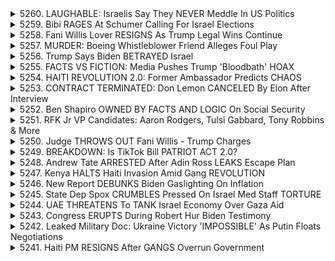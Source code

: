 <details>
<summary>5260. LAUGHABLE: Israelis Say They NEVER Meddle In US Politics</summary><br>

<a href="https://www.youtube.com/watch?v=y_49YWH0iGQ" target="_blank">
    <img src="https://img.youtube.com/vi/y_49YWH0iGQ/maxresdefault.jpg" 
        alt="[Youtube]" width="200">
</a>

# LAUGHABLE: Israelis Say They NEVER Meddle In US Politics


</details>

<details>
<summary>5259. Bibi RAGES At Schumer Calling For Israel Elections</summary><br>

<a href="https://www.youtube.com/watch?v=mFBiVDUO93Y" target="_blank">
    <img src="https://img.youtube.com/vi/mFBiVDUO93Y/maxresdefault.jpg" 
        alt="[Youtube]" width="200">
</a>

# Bibi RAGES At Schumer Calling For Israel Elections


</details>

<details>
<summary>5258. Fani Willis Lover RESIGNS As Trump Legal Wins Continue</summary><br>

<a href="https://www.youtube.com/watch?v=OHak1kIg2Ck" target="_blank">
    <img src="https://img.youtube.com/vi/OHak1kIg2Ck/maxresdefault.jpg" 
        alt="[Youtube]" width="200">
</a>

# Fani Willis Lover RESIGNS As Trump Legal Wins Continue


</details>

<details>
<summary>5257. MURDER: Boeing Whistleblower Friend Alleges Foul Play</summary><br>

<a href="https://www.youtube.com/watch?v=b4y3Uw1zfhI" target="_blank">
    <img src="https://img.youtube.com/vi/b4y3Uw1zfhI/maxresdefault.jpg" 
        alt="[Youtube]" width="200">
</a>

# MURDER: Boeing Whistleblower Friend Alleges Foul Play


</details>

<details>
<summary>5256. Trump Says Biden BETRAYED Israel</summary><br>

<a href="https://www.youtube.com/watch?v=2MQYdc-ShlU" target="_blank">
    <img src="https://img.youtube.com/vi/2MQYdc-ShlU/maxresdefault.jpg" 
        alt="[Youtube]" width="200">
</a>

# Trump Says Biden BETRAYED Israel


</details>

<details>
<summary>5255. FACTS VS FICTION: Media Pushes Trump 'Bloodbath' HOAX</summary><br>

<a href="https://www.youtube.com/watch?v=ZBuqkrpv5mU" target="_blank">
    <img src="https://img.youtube.com/vi/ZBuqkrpv5mU/maxresdefault.jpg" 
        alt="[Youtube]" width="200">
</a>

# FACTS VS FICTION: Media Pushes Trump 'Bloodbath' HOAX


</details>

<details>
<summary>5254. HAITI REVOLUTION 2.0: Former Ambassador Predicts CHAOS</summary><br>

<a href="https://www.youtube.com/watch?v=LmwK1l_36Kk" target="_blank">
    <img src="https://img.youtube.com/vi/LmwK1l_36Kk/maxresdefault.jpg" 
        alt="[Youtube]" width="200">
</a>

# HAITI REVOLUTION 2.0: Former Ambassador Predicts CHAOS


</details>

<details>
<summary>5253. CONTRACT TERMINATED: Don Lemon CANCELED By Elon After Interview</summary><br>

<a href="https://www.youtube.com/watch?v=p_T6oLVUOp4" target="_blank">
    <img src="https://img.youtube.com/vi/p_T6oLVUOp4/maxresdefault.jpg" 
        alt="[Youtube]" width="200">
</a>

# CONTRACT TERMINATED: Don Lemon CANCELED By Elon After Interview


</details>

<details>
<summary>5252. Ben Shapiro OWNED BY FACTS AND LOGIC On Social Security</summary><br>

<a href="https://www.youtube.com/watch?v=NY_x3-7rZCY" target="_blank">
    <img src="https://img.youtube.com/vi/NY_x3-7rZCY/maxresdefault.jpg" 
        alt="[Youtube]" width="200">
</a>

# Ben Shapiro OWNED BY FACTS AND LOGIC On Social Security


</details>

<details>
<summary>5251. RFK Jr VP Candidates: Aaron Rodgers, Tulsi Gabbard, Tony Robbins & More</summary><br>

<a href="https://www.youtube.com/watch?v=PmfC6S0hkeQ" target="_blank">
    <img src="https://img.youtube.com/vi/PmfC6S0hkeQ/maxresdefault.jpg" 
        alt="[Youtube]" width="200">
</a>

# RFK Jr VP Candidates: Aaron Rodgers, Tulsi Gabbard, Tony Robbins & More


</details>

<details>
<summary>5250. Judge THROWS OUT Fani Willis - Trump Charges</summary><br>

<a href="https://www.youtube.com/watch?v=SXMesRJvmV0" target="_blank">
    <img src="https://img.youtube.com/vi/SXMesRJvmV0/maxresdefault.jpg" 
        alt="[Youtube]" width="200">
</a>

# Judge THROWS OUT Fani Willis - Trump Charges


</details>

<details>
<summary>5249. BREAKDOWN: Is TikTok Bill PATRIOT ACT 2.0?</summary><br>

<a href="https://www.youtube.com/watch?v=_q_n0YDHb0g" target="_blank">
    <img src="https://img.youtube.com/vi/_q_n0YDHb0g/maxresdefault.jpg" 
        alt="[Youtube]" width="200">
</a>

# BREAKDOWN: Is TikTok Bill PATRIOT ACT 2.0?


</details>

<details>
<summary>5248. Andrew Tate ARRESTED After Adin Ross LEAKS Escape Plan</summary><br>

<a href="https://www.youtube.com/watch?v=D6n5VE9GlmM" target="_blank">
    <img src="https://img.youtube.com/vi/D6n5VE9GlmM/maxresdefault.jpg" 
        alt="[Youtube]" width="200">
</a>

# Andrew Tate ARRESTED After Adin Ross LEAKS Escape Plan


</details>

<details>
<summary>5247. Kenya HALTS Haiti Invasion Amid Gang REVOLUTION</summary><br>

<a href="https://www.youtube.com/watch?v=VNnXnX6TikY" target="_blank">
    <img src="https://img.youtube.com/vi/VNnXnX6TikY/maxresdefault.jpg" 
        alt="[Youtube]" width="200">
</a>

# Kenya HALTS Haiti Invasion Amid Gang REVOLUTION


</details>

<details>
<summary>5246. New Report DEBUNKS Biden Gaslighting On Inflation</summary><br>

<a href="https://www.youtube.com/watch?v=wfgi4zTglmY" target="_blank">
    <img src="https://img.youtube.com/vi/wfgi4zTglmY/maxresdefault.jpg" 
        alt="[Youtube]" width="200">
</a>

# New Report DEBUNKS Biden Gaslighting On Inflation


</details>

<details>
<summary>5245. State Dep Spox CRUMBLES Pressed On Israel Med Staff TORTURE</summary><br>

<a href="https://www.youtube.com/watch?v=p7WQh1890To" target="_blank">
    <img src="https://img.youtube.com/vi/p7WQh1890To/maxresdefault.jpg" 
        alt="[Youtube]" width="200">
</a>

# State Dep Spox CRUMBLES Pressed On Israel Med Staff TORTURE


</details>

<details>
<summary>5244. UAE THREATENS To TANK Israel Economy Over Gaza Aid</summary><br>

<a href="https://www.youtube.com/watch?v=_ykj6o7o1Xo" target="_blank">
    <img src="https://img.youtube.com/vi/_ykj6o7o1Xo/maxresdefault.jpg" 
        alt="[Youtube]" width="200">
</a>

# UAE THREATENS To TANK Israel Economy Over Gaza Aid


</details>

<details>
<summary>5243. Congress ERUPTS During Robert Hur Biden Testimony</summary><br>

<a href="https://www.youtube.com/watch?v=lNLuGzMNdlo" target="_blank">
    <img src="https://img.youtube.com/vi/lNLuGzMNdlo/maxresdefault.jpg" 
        alt="[Youtube]" width="200">
</a>

# Congress ERUPTS During Robert Hur Biden Testimony


</details>

<details>
<summary>5242. Leaked Military Doc: Ukraine Victory 'IMPOSSIBLE' As Putin Floats Negotiations</summary><br>

<a href="https://www.youtube.com/watch?v=iUHlp_S8-7M" target="_blank">
    <img src="https://img.youtube.com/vi/iUHlp_S8-7M/maxresdefault.jpg" 
        alt="[Youtube]" width="200">
</a>

# Leaked Military Doc: Ukraine Victory 'IMPOSSIBLE' As Putin Floats Negotiations


</details>

<details>
<summary>5241. Haiti PM RESIGNS After GANGS Overrun Government</summary><br>

<a href="https://www.youtube.com/watch?v=O5qk8xg4G8Q" target="_blank">
    <img src="https://img.youtube.com/vi/O5qk8xg4G8Q/maxresdefault.jpg" 
        alt="[Youtube]" width="200">
</a>

# Haiti PM RESIGNS After GANGS Overrun Government


</details>

